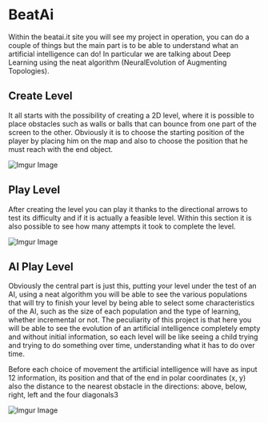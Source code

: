 # BeatAi

Within the beatai.it site you will see my project in operation, you can do a couple of things but the main part is to be able to understand what an artificial intelligence can do! In particular we are talking about Deep Learning using the neat algorithm (NeuralEvolution of Augmenting Topologies).

## Create Level

It all starts with the possibility of creating a 2D level, where it is possible to place obstacles such as walls or balls that can bounce from one part of the screen to the other. Obviously it is to choose the starting position of the player by placing him on the map and also to choose the position that he must reach with the end object.

![Imgur Image](http://i.imgur.com/b5yFwlQ.png)


## Play Level

After creating the level you can play it thanks to the directional arrows to test its difficulty and if it is actually a feasible level. Within this section it is also possible to see how many attempts it took to complete the level.

![Imgur Image](http://i.imgur.com/X8VcyWy.png)


## AI Play Level 

Obviously the central part is just this, putting your level under the test of an AI, using a neat algorithm you will be able to see the various populations that will try to finish your level by being able to select some characteristics of the AI, such as the size of each population and the type of learning, whether incremental or not.
The peculiarity of this project is that here you will be able to see the evolution of an artificial intelligence completely empty and without initial information, so each level will be like seeing a child trying and trying to do something over time, understanding what it has to do over time.

Before each choice of movement the artificial intelligence will have as input 12 information, its position and that of the end in polar coordinates (x, y) also the distance to the nearest obstacle in the directions: above, below, right, left and the four diagonals3

![Imgur Image](http://i.imgur.com/aWhJGSi.png)
